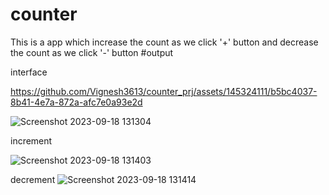 # counter
 This is a app which increase the count as we click '+' button 
 and decrease the count as we click '-' button
 #output
 
 interface


https://github.com/Vignesh3613/counter_prj/assets/145324111/b5bc4037-8b41-4e7a-872a-afc7e0a93e2d


 
![Screenshot 2023-09-18 131304](https://github.com/Vignesh3613/counter_prj/assets/145324111/f27c2533-145b-40ba-b466-b846f8dbaf73)

increment

![Screenshot 2023-09-18 131403](https://github.com/Vignesh3613/counter_prj/assets/145324111/6a52abf8-be18-4d3c-aa59-513b34cc2ec3)

decrement
![Screenshot 2023-09-18 131414](https://github.com/Vignesh3613/counter_prj/assets/145324111/316965fb-cec1-4371-b53b-5443c1c62f87)
